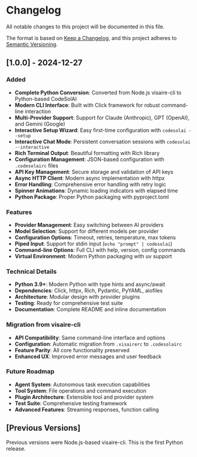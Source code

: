 # Changelog

All notable changes to this project will be documented in this file.

The format is based on [Keep a Changelog](https://keepachangelog.com/en/1.0.0/),
and this project adheres to [Semantic Versioning](https://semver.org/spec/v2.0.0.html).

## [1.0.0] - 2024-12-27

### Added
- **Complete Python Conversion**: Converted from Node.js visaire-cli to Python-based CodeSolAI
- **Modern CLI Interface**: Built with Click framework for robust command-line interaction
- **Multi-Provider Support**: Support for Claude (Anthropic), GPT (OpenAI), and Gemini (Google)
- **Interactive Setup Wizard**: Easy first-time configuration with `codesolai --setup`
- **Interactive Chat Mode**: Persistent conversation sessions with `codesolai --interactive`
- **Rich Terminal Output**: Beautiful formatting with Rich library
- **Configuration Management**: JSON-based configuration with `.codesolairc` files
- **API Key Management**: Secure storage and validation of API keys
- **Async HTTP Client**: Modern async implementation with httpx
- **Error Handling**: Comprehensive error handling with retry logic
- **Spinner Animations**: Dynamic loading indicators with elapsed time
- **Python Package**: Proper Python packaging with pyproject.toml

### Features
- **Provider Management**: Easy switching between AI providers
- **Model Selection**: Support for different models per provider
- **Configuration Options**: Timeout, retries, temperature, max tokens
- **Piped Input**: Support for stdin input (`echo "prompt" | codesolai`)
- **Command-line Options**: Full CLI with help, version, config commands
- **Virtual Environment**: Modern Python packaging with uv support

### Technical Details
- **Python 3.9+**: Modern Python with type hints and async/await
- **Dependencies**: Click, httpx, Rich, Pydantic, PyYAML, aiofiles
- **Architecture**: Modular design with provider plugins
- **Testing**: Ready for comprehensive test suite
- **Documentation**: Complete README and inline documentation

### Migration from visaire-cli
- **API Compatibility**: Same command-line interface and options
- **Configuration**: Automatic migration from `.visairerc` to `.codesolairc`
- **Feature Parity**: All core functionality preserved
- **Enhanced UX**: Improved error messages and user feedback

### Future Roadmap
- **Agent System**: Autonomous task execution capabilities
- **Tool System**: File operations and command execution
- **Plugin Architecture**: Extensible tool and provider system
- **Test Suite**: Comprehensive testing framework
- **Advanced Features**: Streaming responses, function calling

## [Previous Versions]
Previous versions were Node.js-based visaire-cli. This is the first Python release.
